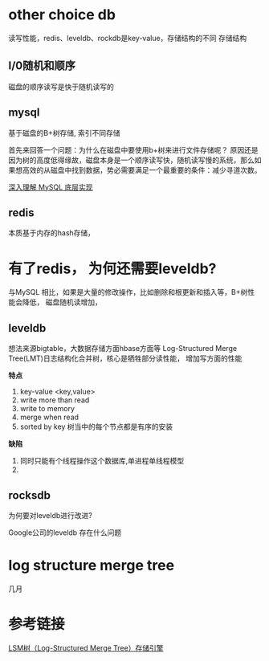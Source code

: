 # other choice db
读写性能，redis、leveldb、rockdb是key-value，存储结构的不同
存储结构


## I/0随机和顺序

磁盘的顺序读写是快于随机读写的


## mysql
基于磁盘的B+树存储, 索引不同存储

首先来回答一个问题：为什么在磁盘中要使用b+树来进行文件存储呢？
原因还是因为树的高度低得缘故，磁盘本身是一个顺序读写快，随机读写慢的系统，那么如果想高效的从磁盘中找到数据，势必需要满足一个最重要的条件：减少寻道次数。

[深入理解 MySQL 底层实现](https://blog.csdn.net/GitChat/article/details/78787837)

## redis
本质基于内存的hash存储，

# 有了redis， 为何还需要leveldb?
与MySQL 相比，如果是大量的修改操作，比如删除和根更新和插入等，B+树性能会降低， 磁盘随机读增加，
##  leveldb
想法来源bigtable，大数据存储方面hbase方面等
Log-Structured Merge Tree(LMT)日志结构化合并树，核心是牺牲部分读性能， 增加写方面的性能


**特点**
1. key-value  <key,value>
2. write more than read
3. write to memory 
4. merge when read
5. sorted by key 树当中的每个节点都是有序的安装

**缺陷**
1. 同时只能有个线程操作这个数据库,单进程单线程模型
2. 
## rocksdb
为何要对leveldb进行改进?

Google公司的leveldb 存在什么问题


# log structure merge tree

几月
# 参考链接
[LSM树（Log-Structured Merge Tree）存储引擎 ](https://blog.csdn.net/u014774781/article/details/52105708)

